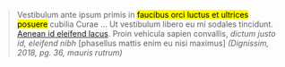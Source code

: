 > Vestibulum ante ipsum primis in <mark>faucibus orci luctus et ultrices posuere</mark> cubilia Curae ... Ut vestibulum libero eu mi sodales tincidunt. <a href="http://example.com">Aenean id eleifend lacus</a>. Proin vehicula sapien convallis, <i>dictum justo id, eleifend nibh</i> [phasellus mattis enim eu nisi maximus] <cite>(Dignissim, 2018, pg. 36, mauris rutrum)</cite>

